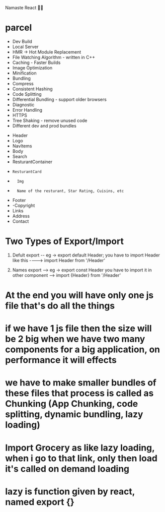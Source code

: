 Namaste React 🙂🎉

# parcel
 - Dev Build
 - Local Server
 - HMR -> Hot Module Replacement
 - File Watching Algorithm - written in C++
 - Caching - Faster Builds
 - Image Optimization
 - Minification
 - Bundling
 - Compress
 - Consistent Hashing
 - Code Splitting
 - Differential Bundling - support older browsers
 - Diagnostic
 - Error Handling
 - HTTPS
 - Tree Shaking - remove unused code
 - Different dev and prod bundles 

 * Header
 *   Logo
 *   NavItems
 * Body
 *   Search
 *   ResturantContainer
 *     ResturantCard
 *       Img
 *       Name of the resturant, Star Rating, Cuisins, etc
 * Footer
 *   -Copyright
 *    Links
 *    Address
 *    Contact

# Two Types of Export/Import 

1) Defult export -- eg -> export default Header; 
   you have to import Header like this ----> import Header from '/Header'

2) Names export --> eg -> export const Header
   you have to import it in other component --> import {Header} from '/Header'

# At the end you will have only one js file that's do all the things

# if we have 1 js file then the size will be 2 big when we have two many components for a big application, on performance it will effects

# we have to make smaller bundles of these files that process is called as Chunking (App Chunking, code splitting, dynamic bundling, lazy loading)

# Import Grocery as like lazy loading, when i go to that link, only then load it's called on demand loading

# lazy is function given by react, named export {}



